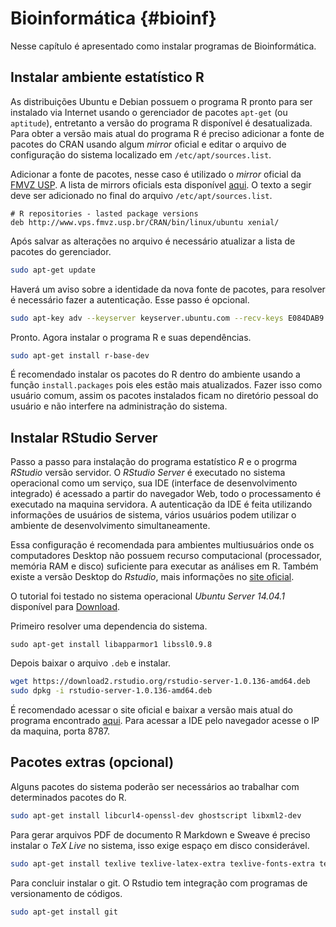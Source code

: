 # Bioinformática {#bioinf}



Nesse capítulo é apresentado como instalar programas de Bioinformática.

## Instalar ambiente estatístico R

As distribuições Ubuntu e Debian possuem o programa R pronto para ser instalado via Internet usando o gerenciador de pacotes `apt-get` (ou `aptitude`), entretanto a versão do programa R disponível é desatualizada.
Para obter a versão mais atual do programa R é preciso adicionar a fonte de pacotes do CRAN usando algum _mirror_ oficial e editar o arquivo de configuração do sistema localizado em `/etc/apt/sources.list`.
  
Adicionar a fonte de pacotes, nesse caso é utilizado o _mirror_ oficial da [FMVZ USP](http://www.vps.fmvz.usp.br/CRAN/).
A lista de mirrors oficials esta disponível [aqui](http://cran.r-project.org/mirrors.html).
O texto a segir deve ser adicionado no final do arquivo `/etc/apt/sources.list`.

    # R repositories - lasted package versions
    deb http://www.vps.fmvz.usp.br/CRAN/bin/linux/ubuntu xenial/
  
Após salvar as alterações no arquivo é necessário atualizar a lista de pacotes do gerenciador.


```bash
sudo apt-get update
```
  
Haverá um aviso sobre a identidade da nova fonte de pacotes, para resolver é necessário fazer a autenticação. Esse passo é opcional.


```bash
sudo apt-key adv --keyserver keyserver.ubuntu.com --recv-keys E084DAB9
```

Pronto. Agora instalar o programa R e suas dependências.


```bash
sudo apt-get install r-base-dev
```

É recomendado instalar os pacotes do R dentro do ambiente usando a função `install.packages` pois eles estão mais atualizados.
Fazer isso como usuário comum, assim os pacotes instalados ficam no diretório pessoal do usuário e não interfere na administração do sistema.

## Instalar RStudio Server

Passo a passo para instalação do programa estatístico _R_ e o progrma _RStudio_ versão servidor. O _RStudio Server_ é executado no sistema operacional como um serviço, sua IDE (interface de desenvolvimento integrado) é acessado a partir do navegador Web, todo o processamento é executado na maquina servidora. A autenticação da IDE é feita utilizando informações de usuários de sistema, vários usuários podem utilizar o ambiente de desenvolvimento simultaneamente.

Essa configuração é recomendada para ambientes multiusuários onde os computadores Desktop não possuem recurso computacional (processador, memória RAM e disco) suficiente para executar as análises em R. Também existe a versão Desktop do _Rstudio_, mais informações no [site oficial](http://www.rstudio.com/products/RStudio/).

O tutorial foi testado no sistema operacional _Ubuntu Server 14.04.1_ disponível para [Download](http://www.ubuntu.com/download/server).

Primeiro resolver uma dependencia do sistema.

    sudo apt-get install libapparmor1 libssl0.9.8
  
Depois baixar o arquivo `.deb` e instalar.


```bash
wget https://download2.rstudio.org/rstudio-server-1.0.136-amd64.deb
sudo dpkg -i rstudio-server-1.0.136-amd64.deb
```

É recomendado acessar o site oficial e baixar a versão mais atual do programa encontrado [aqui](http://www.rstudio.com/products/rstudio/download-server/). Para acessar a IDE pelo navegador acesse o IP da maquina, porta 8787.

## Pacotes extras (opcional)

Alguns pacotes do sistema poderão ser necessários ao trabalhar com determinados pacotes do R.


```bash
sudo apt-get install libcurl4-openssl-dev ghostscript libxml2-dev
```

Para gerar arquivos PDF de documento R Markdown e Sweave é preciso instalar o _TeX Live_ no sistema, isso exige espaço em disco considerável.


```bash
sudo apt-get install texlive texlive-latex-extra texlive-fonts-extra texinfo
```

Para concluir instalar o git.
O Rstudio tem integração com programas de versionamento de códigos.


```bash
sudo apt-get install git
```
